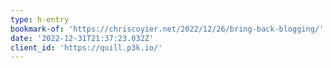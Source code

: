 ```yaml
---
type: h-entry
bookmark-of: 'https://chriscoyier.net/2022/12/26/bring-back-blogging/'
date: '2022-12-31T21:37:23.032Z'
client_id: 'https://quill.p3k.io/'
---
```


